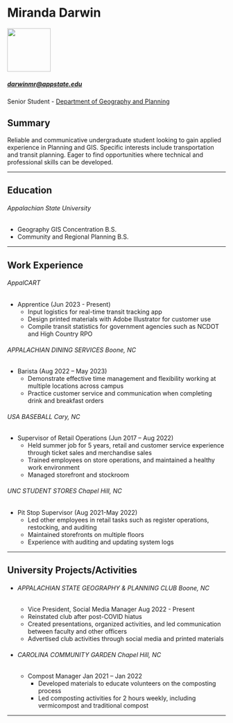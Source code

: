 Miranda Darwin
=
<img src="https://upload.wikimedia.org/wikipedia/en/1/16/Appalachian_State_University_logo_2.png" width= 100>

##### darwinmr@appstate.edu 

Senior Student - [Department of Geography and Planning](https://geo.appstate.edu/) 

## Summary

Reliable and communicative undergraduate student looking to gain applied experience in Planning and GIS. Specific interests include transportation and transit planning. Eager to find opportunities where technical and professional skills can be developed. 
______
## Education
###### Appalachian State University
- Geography GIS Concentration B.S.
- Community and Regional Planning B.S. 

----
## Work Experience
###### AppalCART 
- Apprentice        (Jun 2023 - Present)
    - Input logistics for real-time transit tracking app
    - Design printed materials with Adobe Illustrator for customer use
    - Compile transit statistics for government agencies such as NCDOT and High Country RPO

###### APPALACHIAN DINING SERVICES	Boone, NC
- Barista     		(Aug 2022 – May 2023)
    - Demonstrate effective time management and flexibility working at multiple locations across campus 
    - Practice customer service and communication when completing drink and breakfast orders

###### USA BASEBALL	Cary, NC
- Supervisor of Retail Operations	(Jun 2017 – Aug 2022)
    - Held summer job for 5 years, retail and customer service experience through ticket sales and merchandise sales
    - Trained employees on store operations, and maintained a healthy work environment
    - Managed storefront and stockroom 

###### UNC STUDENT STORES 	Chapel Hill, NC
- Pit Stop Supervisor	(Aug 2021-May 2022)
    - Led other employees in retail tasks such as register operations, restocking, and auditing
    - Maintained storefronts on multiple floors 
    - Experience with auditing and updating system logs


------ 
## University Projects/Activities
- ###### APPALACHIAN STATE GEOGRAPHY & PLANNING CLUB	Boone, NC
    - Vice President, Social Media Manager	Aug 2022 - Present
    - Reinstated club after post-COVID hiatus 
    - Created presentations, organized activities, and led communication between faculty and other officers
    - Advertised club activities through social media and printed materials  

- ###### CAROLINA COMMUNITY GARDEN	Chapel Hill, NC
    - Compost Manager	Jan 2021 – Jan 2022
        - Developed materials to educate volunteers on the composting process
        - Led composting activities for 2 hours weekly, including vermicompost and traditional compost


----